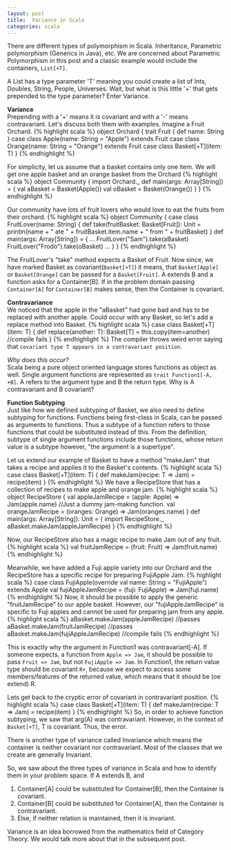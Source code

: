 ```yaml
---
layout: post
title:  Variance in Scala
categories: scala
---
```



There are different types of polymorphism in Scala. Inheritance, Parametric polymorphism (Generics in Java), etc.
We are concerned about Parametric Polymorphism in this post and a classic example would include the containers, `List[+T]`.

A List has a type parameter 'T' meaning you could create a list of Ints, Doubles, String, People, Universes.
Wait, but what is this little '+' that gets prepended to the type parameter? Enter Variance.

**Variance**  
Prepending with a '+' means it is covariant and with a '-' means contravariant.
Let's discuss both them with examples.
Imagine a Fruit Orchard.
{% highlight scala %}
object Orchard {
  trait Fruit {
    def name: String
  }
  case class Apple(name: String = "Apple") extends Fruit
  case class Orange(name: String = "Orange") extends Fruit
  case class Basket[+T](item: T)
}
{% endhighlight %}

For simplicity, let us assume that a basket contains only one item.
We will get one apple basket and an orange basket from the Orchard
{% highlight scala %}
object Community {
  import  Orchard._
  def main(args: Array[String]) = {
    val aBasket = Basket(Apple())
    val oBasket = Basket(Orange())
  }
}
{% endhighlight %}

Our community have lots of fruit lovers who would love to eat the fruits from their orchard.
{% highlight scala %}
object Community {
  case class FruitLover(name: String) {
    def take(fruitBasket: Basket[Fruit]): Unit = println(name + " ate " + fruitBasket.item.name + " from " + fruitBasket)
  }
  def main(args: Array[String]) = {
    ...
    FruitLover("Sam").take(aBasket)
    FruitLover("Frodo").take(oBasket)
    ...
  }
}
{% endhighlight %}

The FruitLover's "take" method expects a Basket of Fruit. Now since, we have marked Basket as covariant(`Basket[+T]`) it means, that
`Basket[Apple]` or `Basket[Orange]` can be passed for a `Basket[Fruit]`.
A extends B and a function asks for a Container[B]. If in the problem domain passing `Container[A]` for `Container[B]` makes sense, then the Container is covariant.

**Contravariance**  
We noticed that the apple in the "aBasket" had gone bad and has to be replaced with another apple. Could occur with any Basket, so let's add a replace method into Basket.
{% highlight scala %}
case class Basket[+T](item: T) {
  def replace(another: T): Basket[T] = this.copy(item=another) //compile fails
}
{% endhighlight %}
The compiler throws weird error saying that `covariant type T appears in a contravariant position`.

*Why does this occur?*  
Scala being a pure object oriented language stores functions as object as well. Single argument functions are represented as `trait Function1[-A, +B]`.
A refers to the argument type and B the return type. Why is A contravariant and B covariant?

**Function Subtyping**  
Just like how we defined subtyping of Basket, we also need to define subtyping for functions.
Functions being first-class in Scala, can be passed as arguments to functions. Thus a subtype of a function refers to those functions
that could be substituted instead of this. From the definition, subtype of single argument functions include those functions,
whose return value is a subtype however, "the argument is a supertype".

Let us extend our example of Basket to have a method "makeJam" that takes a recipe and applies it to the Basket's contents.
{% highlight scala %}
case class Basket[+T](item: T) {
  def makeJam(recipe: T => Jam) = recipe(item)
}
{% endhighlight %}
We have a RecipeStore that has a collection of recipes to make apple and orange jam.
{% highlight scala %}
object RecipeStore {
  val appleJamRecipe = (apple: Apple) => Jam(apple.name) //Just a dummy jam-making function.
  val orangeJamRecipe = (oranges: Orange) => Jam(oranges.name)
}
def main(args: Array[String]): Unit = {
  import RecipeStore._
  aBasket.makeJam(appleJamRecipe)
}
{% endhighlight %}

Now, our RecipeStore also has a magic recipe to make Jam out of any fruit.
{% highlight scala %}
val fruitJamRecipe = (fruit: Fruit) => Jam(fruit.name)
{% endhighlight %}

Meanwhile, we have added a Fuji apple variety into our Orchard and the RecipeStore has a specific recipe for preparing FujiApple Jam.
{% highlight scala %}
case class FujiApple(override val name: String = "FujiApple") extends Apple
val fujiAppleJamRecipe = (fuji: FujiApple) => Jam(fuji.name)
{% endhighlight %}
Now, it should be possible to apply the generic "fruitJamRecipe" to our apple basket. However, our "fujiAppleJamRecipe" is specific to Fuji apples and cannot be used
for preparing jam from any apple.
{% highlight scala %}
aBasket.makeJam(appleJamRecipe) //passes
aBasket.makeJam(fruitJamRecipe) //passes
aBasket.makeJam(fujiAppleJamRecipe) //compile fails
{% endhighlight %}

This is exactly why the argument in Function1 was contravariant[-A]. If someone expects, a function from `Apple => Jam`, it should be possible to pass `Fruit => Jam`, but not `FujiApple => Jam`.
In Function1, the return value type should be covariant `R+`, because we expect to access some members/features of the returned value, which means that it should be (oe extend) R.

Lets get back to the cryptic error of covariant in contravariant position.
{% highlight scala %}
case class Basket[+T](item: T) {
  def makeJam(recipe: T => Jam) = recipe(item)
}
{% endhighlight %}
So, in order to achieve function subtyping, we saw that arg(A) was contravariant.
However, in the context of `Basket[+T]`, T is covariant. Thus, the error.

There is another type of variance called Invariance which means the container is neither covariant nor contravariant. 
Most of the classes that we create are generally Invariant.

So, we saw about the three types of variance in Scala and how to identify them in your problem space.
If A extends B, and  
1. Container[A] could be substituted for Container[B], then the Container is covariant.  
2. Container[B] could be substituted for Container[A],  then the Container is contravariant.  
3. Else, if neither relation is maintained, then it is invariant.  
 
Variance is an idea borrowed from the mathematics field of Category Theory.
We would talk more about that in the subsequent post.